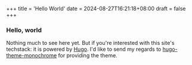 +++
title = 'Hello World'
date = 2024-08-27T16:21:18+08:00
draft = false
+++
### Hello, world

Nothing much to see here yet. But if you're interested with this site's techstack: it is powered by [Hugo](https://gohugo.io). I'd like to send my regards to [hugo-theme-monochrome](https://themes.gohugo.io/themes/hugo-theme-monochrome/) for providing the theme.